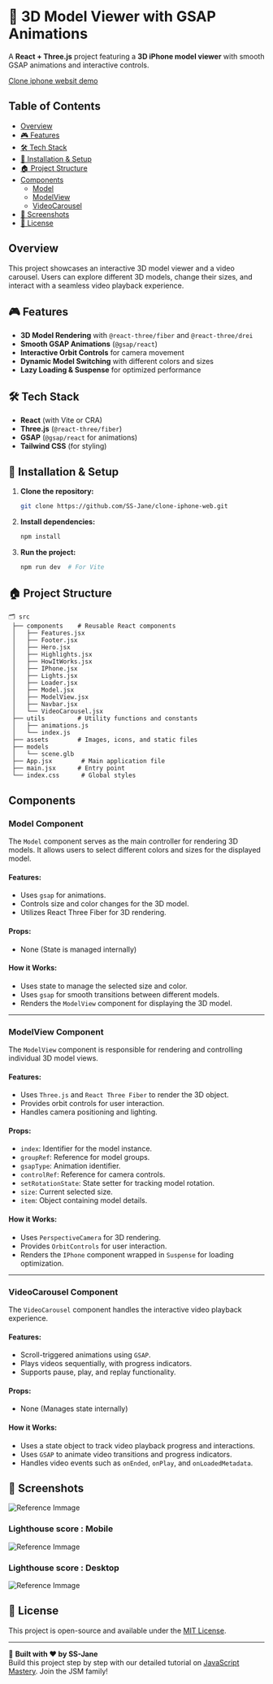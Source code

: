 # 🚀 3D Model Viewer with GSAP Animations

A **React + Three.js** project featuring a **3D iPhone model viewer** with smooth GSAP animations and interactive controls.

[Clone iphone websit demo](https://clone-iphone-web.vercel.app)

## Table of Contents
- [Overview](#overview)
- [🎮 Features](#%F0%9F%8E%AE-features)
- [🛠️ Tech Stack](#%F0%9F%9B%A0%EF%B8%8F-tech-stack)
- [🚀 Installation & Setup](#%F0%9F%9A%80-installation--setup)
- [🏠 Project Structure](#%F0%9F%8F%A0-project-structure)
- [Components](#components)
  - [Model](#model-component)
  - [ModelView](#modelview-component)
  - [VideoCarousel](#videocarousel-component)
- [🎥 Screenshots](#%F0%9F%8E%A5-screenshots)
- [💌 License](#%F0%9F%92%8C-license)

## Overview
This project showcases an interactive 3D model viewer and a video carousel. Users can explore different 3D models, change their sizes, and interact with a seamless video playback experience.

## 🎮 Features
- **3D Model Rendering** with `@react-three/fiber` and `@react-three/drei`
- **Smooth GSAP Animations** (`@gsap/react`)
- **Interactive Orbit Controls** for camera movement
- **Dynamic Model Switching** with different colors and sizes
- **Lazy Loading & Suspense** for optimized performance

## 🛠️ Tech Stack
- **React** (with Vite or CRA)
- **Three.js** (`@react-three/fiber`)
- **GSAP** (`@gsap/react` for animations)
- **Tailwind CSS** (for styling)

## 🚀 Installation & Setup
1. **Clone the repository:**
   ```bash
   git clone https://github.com/SS-Jane/clone-iphone-web.git
   ```
2. **Install dependencies:**
   ```bash
   npm install
   ```
3. **Run the project:**
   ```bash
   npm run dev  # For Vite
   ```

## 🏠 Project Structure
```
🗂 src
 ├── components    # Reusable React components
 │   ├── Features.jsx
 │   ├── Footer.jsx
 │   ├── Hero.jsx
 │   ├── Highlights.jsx
 │   ├── HowItWorks.jsx
 │   ├── IPhone.jsx
 │   ├── Lights.jsx
 │   ├── Loader.jsx
 │   ├── Model.jsx
 │   ├── ModelView.jsx
 │   ├── Navbar.jsx
 │   └── VideoCarousel.jsx
 ├── utils         # Utility functions and constants
 │   ├── animations.js
 │   └── index.js
 ├── assets        # Images, icons, and static files
 ├── models        
 │   └── scene.glb
 ├── App.jsx        # Main application file
 ├── main.jsx      # Entry point
 └── index.css      # Global styles
```

## Components

### Model Component
The `Model` component serves as the main controller for rendering 3D models. It allows users to select different colors and sizes for the displayed model.

#### Features:
- Uses `gsap` for animations.
- Controls size and color changes for the 3D model.
- Utilizes React Three Fiber for 3D rendering.

#### Props:
- None (State is managed internally)

#### How it Works:
- Uses state to manage the selected size and color.
- Uses `gsap` for smooth transitions between different models.
- Renders the `ModelView` component for displaying the 3D model.

---

### ModelView Component
The `ModelView` component is responsible for rendering and controlling individual 3D model views.

#### Features:
- Uses `Three.js` and `React Three Fiber` to render the 3D object.
- Provides orbit controls for user interaction.
- Handles camera positioning and lighting.

#### Props:
- `index`: Identifier for the model instance.
- `groupRef`: Reference for model groups.
- `gsapType`: Animation identifier.
- `controlRef`: Reference for camera controls.
- `setRotationState`: State setter for tracking model rotation.
- `size`: Current selected size.
- `item`: Object containing model details.

#### How it Works:
- Uses `PerspectiveCamera` for 3D rendering.
- Provides `OrbitControls` for user interaction.
- Renders the `IPhone` component wrapped in `Suspense` for loading optimization.

---

### VideoCarousel Component
The `VideoCarousel` component handles the interactive video playback experience.

#### Features:
- Scroll-triggered animations using `GSAP`.
- Plays videos sequentially, with progress indicators.
- Supports pause, play, and replay functionality.

#### Props:
- None (Manages state internally)

#### How it Works:
- Uses a state object to track video playback progress and interactions.
- Uses `GSAP` to animate video transitions and progress indicators.
- Handles video events such as `onEnded`, `onPlay`, and `onLoadedMetadata`.

## 🎥 Screenshots
![Reference Immage](/public/assets/images/herossh.png)

### Lighthouse score : Mobile 
![Reference Immage](/public/assets/images/mobile_lighthouse_score.png)

### Lighthouse score : Desktop
![Reference Immage](/public/assets/images/desktop_lighthouse_score.png)



## 💌 License
This project is open-source and available under the [MIT License](LICENSE).

---
🔹 **Built with ❤️ by SS-Jane**  
Build this project step by step with our detailed tutorial on [JavaScript Mastery](https://www.youtube.com/@javascriptmastery/videos). Join the JSM family!
